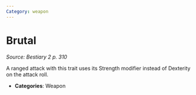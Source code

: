 ```yaml
---
Category: weapon
---
```

# Brutal  
*Source: Bestiary 2 p. 310*  

A ranged attack with this trait uses its Strength modifier instead of Dexterity on the attack roll.

- **Categories**: Weapon